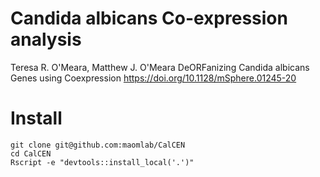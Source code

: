 # Candida albicans Co-expression analysis


Teresa R. O'Meara, Matthew J. O'Meara
DeORFanizing Candida albicans Genes using Coexpression
https://doi.org/10.1128/mSphere.01245-20



# Install

    git clone git@github.com:maomlab/CalCEN
    cd CalCEN
    Rscript -e "devtools::install_local('.')"
